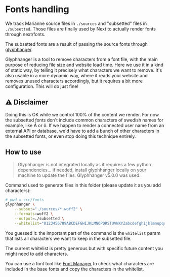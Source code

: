 # Fonts handling

We track Marianne source files in `./sources` and "subsetted" files in `./subsetted`. Those files are finally used by Next to actually render fonts through next/fonts.

The subsetted fonts are a result of passing the source fonts through [glyphhanger](https://github.com/zachleat/glyphhanger).

Glyphhanger is a tool to remove characters from a font file, with the main purpose of reducing file size and website load time. Here we use it in a kind of static way, by telling it precisely what characters we want to remove. It's also usable in a more dynamic way, where it reads your website and removes unused characters accordingly, but it requires a bit more configuration. This will do just fine!

## :warning: Disclaimer

Doing this is OK while we control 100% of the content we render. For now the subsetted fonts don't include common characters of swedish names for example, like Å or ö. If we happen to render a connected user name from an external API or database, we'd have to add a bunch of other characters in the subsetted fonts, or even stop doing this technique entirely.

## How to use

> Glyphhanger is not integrated locally as it requires a few python dependencies… if needed, install glyphhanger locally on your machine to update the files.
> Glyphhanger v5.0.0 was used.

Command used to generate files in this folder (please update it as you add characters):

```bash
# pwd = src/fonts
glyphhanger \
	--subset="./sources/*.woff2" \
	--formats=woff2 \
	--output=./subsetted \
	--whitelist="0123456789ABCDEFGHIJKLMNOPQRSTUVWXYZabcdefghijklmnopqrstuvwxyzÀàâäÇçèÉÊËéêëÏîïÔôùûŒœÆłń  &•#…€$~˚°%\_=+-×÷\*/[]{}()<>,.:;?@«»©™←↑→↓↖↗↘↙√≤≥'\!\’\“\”\\\`\""
```

You guessed it: the important part of the command is the `whitelist` param that lists all characters we want to keep in the subsetted file.

The current whitelist is pretty generous but with specific future content you might need to add characters.

You can use a font tool like [Font Manager](https://github.com/FontManager/font-manager) to check what characters are included in the base fonts and copy the characters in the whitelist.

